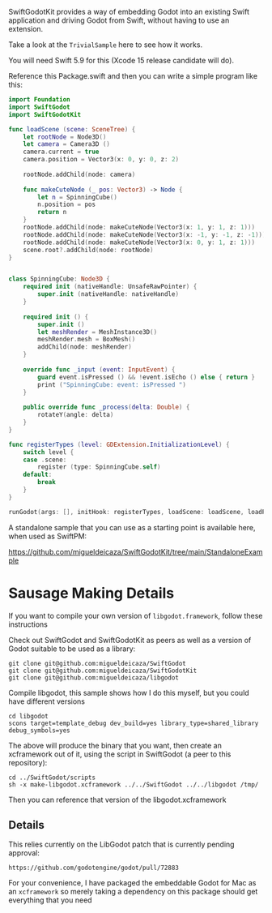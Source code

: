 SwiftGodotKit provides a way of embedding Godot into an existing Swift
application and driving Godot from Swift, without having to use an
extension.

Take a look at the `TrivialSample` here to see how it works.

You will need Swift 5.9 for this (Xcode 15 release candidate will do).

Reference this Package.swift and then you can write a simple program
like this:

```swift
import Foundation
import SwiftGodot
import SwiftGodotKit

func loadScene (scene: SceneTree) {
    let rootNode = Node3D()
    let camera = Camera3D ()
    camera.current = true
    camera.position = Vector3(x: 0, y: 0, z: 2)
    
    rootNode.addChild(node: camera)
    
    func makeCuteNode (_ pos: Vector3) -> Node {
        let n = SpinningCube()
        n.position = pos
        return n
    }
    rootNode.addChild(node: makeCuteNode(Vector3(x: 1, y: 1, z: 1)))
    rootNode.addChild(node: makeCuteNode(Vector3(x: -1, y: -1, z: -1)))
    rootNode.addChild(node: makeCuteNode(Vector3(x: 0, y: 1, z: 1)))
    scene.root?.addChild(node: rootNode)
}


class SpinningCube: Node3D {
    required init (nativeHandle: UnsafeRawPointer) {
        super.init (nativeHandle: nativeHandle)
    }
    
    required init () {
        super.init ()
        let meshRender = MeshInstance3D()
        meshRender.mesh = BoxMesh()
        addChild(node: meshRender)
    }
    
    override func _input (event: InputEvent) {
        guard event.isPressed () && !event.isEcho () else { return }
        print ("SpinningCube: event: isPressed ")
    }
    
    public override func _process(delta: Double) {
        rotateY(angle: delta)
    }
}

func registerTypes (level: GDExtension.InitializationLevel) {
    switch level {
    case .scene:
        register (type: SpinningCube.self)
    default:
        break
    }
}

runGodot(args: [], initHook: registerTypes, loadScene: loadScene, loadProjectSettings: { settings in })
```

A standalone sample that you can use as a starting point is available here, when used as SwiftPM:

https://github.com/migueldeicaza/SwiftGodotKit/tree/main/StandaloneExample


# Sausage Making Details 

If you want to compile your own version of `libgodot.framework`, follow 
these instructions

Check out SwiftGodot and SwiftGodotKit as peers as well as a version
of Godot suitable to be used as a library:

```
git clone git@github.com:migueldeicaza/SwiftGodot
git clone git@github.com:migueldeicaza/SwiftGodotKit
git clone git@github.com:migueldeicaza/libgodot
```

Compile libgodot, this sample shows how I do this myself, but
you could have different versions

```
cd libgodot
scons target=template_debug dev_build=yes library_type=shared_library debug_symbols=yes 
```

The above will produce the binary that you want, then create an
xcframework out of it, using the script in SwiftGodot (a peer to this
repository):

```
cd ../SwiftGodot/scripts
sh -x make-libgodot.xcframework ../../SwiftGodot ../../libgodot /tmp/
```

Then you can reference that version of the libgodot.xcframework

## Details

This relies currently on the LibGodot patch that is currently pending
approval:

    https://github.com/godotengine/godot/pull/72883

For your convenience, I have packaged the embeddable Godot for Mac as an `xcframework`
so merely taking a dependency on this package should get everything that you need
